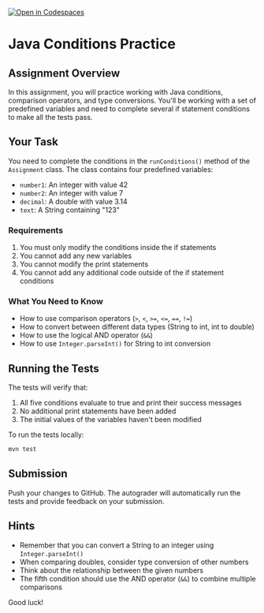 [![Open in Codespaces](https://classroom.github.com/assets/launch-codespace-2972f46106e565e64193e422d61a12cf1da4916b45550586e14ef0a7c637dd04.svg)](https://classroom.github.com/open-in-codespaces?assignment_repo_id=18008911)
# Java Conditions Practice

## Assignment Overview
In this assignment, you will practice working with Java conditions, comparison operators, and type conversions. You'll be working with a set of predefined variables and need to complete several if statement conditions to make all the tests pass.

## Your Task
You need to complete the conditions in the `runConditions()` method of the `Assignment` class. The class contains four predefined variables:
- `number1`: An integer with value 42
- `number2`: An integer with value 7
- `decimal`: A double with value 3.14
- `text`: A String containing "123"

### Requirements
1. You must only modify the conditions inside the if statements
2. You cannot add any new variables
3. You cannot modify the print statements
4. You cannot add any additional code outside of the if statement conditions

### What You Need to Know
- How to use comparison operators (`>`, `<`, `>=`, `<=`, `==`, `!=`)
- How to convert between different data types (String to int, int to double)
- How to use the logical AND operator (`&&`)
- How to use `Integer.parseInt()` for String to int conversion

## Running the Tests
The tests will verify that:
1. All five conditions evaluate to true and print their success messages
2. No additional print statements have been added
3. The initial values of the variables haven't been modified

To run the tests locally:
```bash
mvn test
```

## Submission
Push your changes to GitHub. The autograder will automatically run the tests and provide feedback on your submission.

## Hints
- Remember that you can convert a String to an integer using `Integer.parseInt()`
- When comparing doubles, consider type conversion of other numbers
- Think about the relationship between the given numbers
- The fifth condition should use the AND operator (`&&`) to combine multiple comparisons

Good luck!
